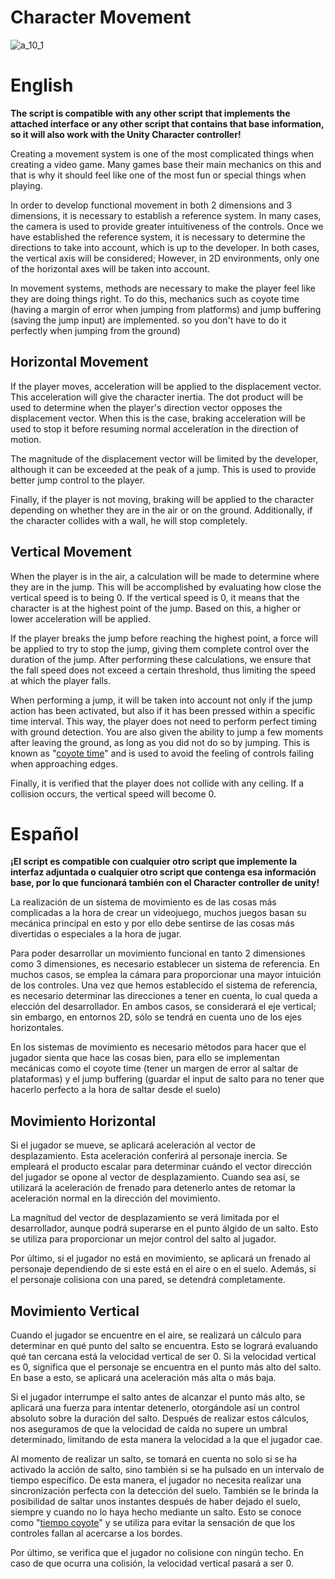 # Character Movement
![a_10_1](https://github.com/OsmareDev/OsmareUnityModules/assets/50903643/77cd6e92-79d9-4e46-b31c-046196e457d4)


# English

**The script is compatible with any other script that implements the attached interface or any other script that contains that base information, so it will also work with the Unity Character controller!**

Creating a movement system is one of the most complicated things when creating a video game. Many games base their main mechanics on this and that is why it should feel like one of the most fun or special things when playing.

In order to develop functional movement in both 2 dimensions and 3 dimensions, it is necessary to establish a reference system. In many cases, the camera is used to provide greater intuitiveness of the controls. Once we have established the reference system, it is necessary to determine the directions to take into account, which is up to the developer. In both cases, the vertical axis will be considered; However, in 2D environments, only one of the horizontal axes will be taken into account.

In movement systems, methods are necessary to make the player feel like they are doing things right. To do this, mechanics such as coyote time (having a margin of error when jumping from platforms) and jump buffering (saving the jump input) are implemented. so you don't have to do it perfectly when jumping from the ground)

## **Horizontal Movement**
If the player moves, acceleration will be applied to the displacement vector. This acceleration will give the character inertia. The dot product will be used to determine when the player's direction vector opposes the displacement vector. When this is the case, braking acceleration will be used to stop it before resuming normal acceleration in the direction of motion.

The magnitude of the displacement vector will be limited by the developer, although it can be exceeded at the peak of a jump. This is used to provide better jump control to the player.

Finally, if the player is not moving, braking will be applied to the character depending on whether they are in the air or on the ground. Additionally, if the character collides with a wall, he will stop completely.

## **Vertical Movement**
When the player is in the air, a calculation will be made to determine where they are in the jump. This will be accomplished by evaluating how close the vertical speed is to being 0. If the vertical speed is 0, it means that the character is at the highest point of the jump. Based on this, a higher or lower acceleration will be applied.

If the player breaks the jump before reaching the highest point, a force will be applied to try to stop the jump, giving them complete control over the duration of the jump. After performing these calculations, we ensure that the fall speed does not exceed a certain threshold, thus limiting the speed at which the player falls.

When performing a jump, it will be taken into account not only if the jump action has been activated, but also if it has been pressed within a specific time interval. This way, the player does not need to perform perfect timing with ground detection. You are also given the ability to jump a few moments after leaving the ground, as long as you did not do so by jumping. This is known as "[coyote time](https://en.wiktionary.org/wiki/coyote_time)" and is used to avoid the feeling of controls failing when approaching edges.

Finally, it is verified that the player does not collide with any ceiling. If a collision occurs, the vertical speed will become 0.

# Español

**¡El script es compatible con cualquier otro script que implemente la interfaz adjuntada o cualquier otro script que contenga esa información base, por lo que funcionará también con el Character controller de unity!**

La realización de un sistema de movimiento es de las cosas más complicadas a la hora de crear un videojuego, muchos juegos basan su mecánica principal en esto y por ello debe sentirse de las cosas más divertidas o especiales a la hora de jugar. 

Para poder desarrollar un movimiento funcional en tanto 2 dimensiones como 3 dimensiones, es necesario establecer un sistema de referencia. En muchos casos, se emplea la cámara para proporcionar una mayor intuición de los controles. Una vez que hemos establecido el sistema de referencia, es necesario determinar las direcciones a tener en cuenta, lo cual queda a elección del desarrollador. En ambos casos, se considerará el eje vertical; sin embargo, en entornos 2D, sólo se tendrá en cuenta uno de los ejes horizontales.

En los sistemas de movimiento es necesario métodos para hacer que el jugador sienta que hace las cosas bien, para ello se implementan mecánicas como el coyote time (tener un margen de error al saltar de plataformas) y el jump buffering (guardar el input de salto para no tener que hacerlo perfecto a la hora de saltar desde el suelo)

## **Movimiento Horizontal**
Si el jugador se mueve, se aplicará aceleración al vector de desplazamiento. Esta aceleración conferirá al personaje inercia. Se empleará el producto escalar para determinar cuándo el vector dirección del jugador se opone al vector de desplazamiento. Cuando sea así, se utilizará la aceleración de frenado para detenerlo antes de retomar la aceleración normal en la dirección del movimiento.

La magnitud del vector de desplazamiento se verá limitada por el desarrollador, aunque podrá superarse en el punto álgido de un salto. Esto se utiliza para proporcionar un mejor control del salto al jugador.

Por último, si el jugador no está en movimiento, se aplicará un frenado al personaje dependiendo de si este está en el aire o en el suelo. Además, si el personaje colisiona con una pared, se detendrá completamente.

## **Movimiento Vertical** 
Cuando el jugador se encuentre en el aire, se realizará un cálculo para determinar en qué punto del salto se encuentra. Esto se logrará evaluando qué tan cercana está la velocidad vertical de ser 0. Si la velocidad vertical es 0, significa que el personaje se encuentra en el punto más alto del salto. En base a esto, se aplicará una aceleración más alta o más baja.

Si el jugador interrumpe el salto antes de alcanzar el punto más alto, se aplicará una fuerza para intentar detenerlo, otorgándole así un control absoluto sobre la duración del salto. Después de realizar estos cálculos, nos aseguramos de que la velocidad de caída no supere un umbral determinado, limitando de esta manera la velocidad a la que el jugador cae.

Al momento de realizar un salto, se tomará en cuenta no solo si se ha activado la acción de salto, sino también si se ha pulsado en un intervalo de tiempo específico. De esta manera, el jugador no necesita realizar una sincronización perfecta con la detección del suelo. También se le brinda la posibilidad de saltar unos instantes después de haber dejado el suelo, siempre y cuando no lo haya hecho mediante un salto. Esto se conoce como "[tiempo coyote](https://www.devuego.es/gamerdic/termino/coyote-time/)" y se utiliza para evitar la sensación de que los controles fallan al acercarse a los bordes.

Por último, se verifica que el jugador no colisione con ningún techo. En caso de que ocurra una colisión, la velocidad vertical pasará a ser 0.


